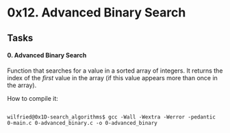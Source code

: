 0x12. Advanced Binary Search
============================

Tasks
-----

#### 0\. Advanced Binary Search

Function that searches for a value in a sorted array of integers. It returns the index of the *first* value in the array (if this value appears more than once in the array).

How to compile it:

```

wilfried@0x1D-search_algorithms$ gcc -Wall -Wextra -Werror -pedantic 0-main.c 0-advanced_binary.c -o 0-advanced_binary

```
